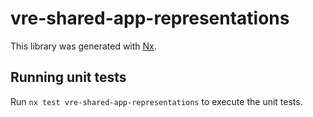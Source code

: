 # vre-shared-app-representations

This library was generated with [Nx](https://nx.dev).


## Running unit tests

Run `nx test vre-shared-app-representations` to execute the unit tests.

